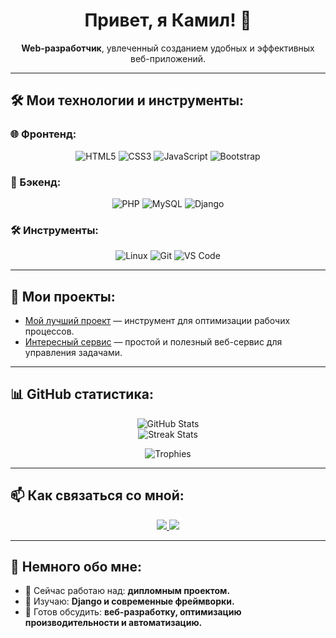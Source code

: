 <h1 align="center">Привет, я Камил! 👋</h1>

<p align="center">
  <b>Web-разработчик</b>, увлеченный созданием удобных и эффективных веб-приложений.
</p>

---

## 🛠️ Мои технологии и инструменты:

### 🌐 Фронтенд:
<div align="center">
  <img src="https://img.shields.io/badge/HTML5-%23E34F26.svg?style=for-the-badge&logo=html5&logoColor=white" alt="HTML5" />
  <img src="https://img.shields.io/badge/CSS3-%231572B6.svg?style=for-the-badge&logo=css3&logoColor=white" alt="CSS3" />
  <img src="https://img.shields.io/badge/JavaScript-%23F7DF1E.svg?style=for-the-badge&logo=javascript&logoColor=black" alt="JavaScript" />
  <img src="https://img.shields.io/badge/Bootstrap-%23563D7C.svg?style=for-the-badge&logo=bootstrap&logoColor=white" alt="Bootstrap" />
</div>

### 🔧 Бэкенд:
<div align="center">
  <img src="https://img.shields.io/badge/PHP-%23777BB4.svg?style=for-the-badge&logo=php&logoColor=white" alt="PHP" />
  <img src="https://img.shields.io/badge/MySQL-%234479A1.svg?style=for-the-badge&logo=mysql&logoColor=white" alt="MySQL" />
  <img src="https://img.shields.io/badge/Django-%23092E20.svg?style=for-the-badge&logo=django&logoColor=white" alt="Django" />
</div>

### 🛠️ Инструменты:
<div align="center">
  <img src="https://img.shields.io/badge/Linux-%23FCC624.svg?style=for-the-badge&logo=linux&logoColor=black" alt="Linux" />
  <img src="https://img.shields.io/badge/Git-%23F05033.svg?style=for-the-badge&logo=git&logoColor=white" alt="Git" />
  <img src="https://img.shields.io/badge/Visual_Studio_Code-%23007ACC.svg?style=for-the-badge&logo=visual-studio-code&logoColor=white" alt="VS Code" />
</div>

---

## 🚀 Мои проекты:
- [Мой лучший проект](https://github.com/) — инструмент для оптимизации рабочих процессов.
- [Интересный сервис](https://github.com/) — простой и полезный веб-сервис для управления задачами.

---

## 📊 GitHub статистика:
<p align="center">
  <img src="https://github-readme-stats.vercel.app/api?username=sal1hov&show_icons=true&theme=radical" alt="GitHub Stats" />
  <br />
  <img src="https://github-readme-streak-stats.herokuapp.com/?user=sal1hov&theme=radical" alt="Streak Stats" />
</p>

<p align="center">
  <img src="https://github-profile-trophy.vercel.app/?username=sal1hov&theme=dracula&margin-w=15" alt="Trophies" />
</p>

---

## 📫 Как связаться со мной:
<p align="center">
  <a href="https://t.me/whowhosed" target="_blank">
    <img src="https://img.shields.io/badge/-Telegram-%232CA5E0.svg?style=for-the-badge&logo=telegram&logoColor=white" />
  </a>
  <a href="mailto:nhtxwd@gmail.com" target="_blank">
    <img src="https://img.shields.io/badge/-Email-%23D14836.svg?style=for-the-badge&logo=gmail&logoColor=white" />
  </a>
</p>

---

## 👋 Немного обо мне:
- 🔭 Сейчас работаю над: **дипломным проектом.**
- 🌱 Изучаю: **Django и современные фреймворки.**
- 💬 Готов обсудить: **веб-разработку, оптимизацию производительности и автоматизацию.**
